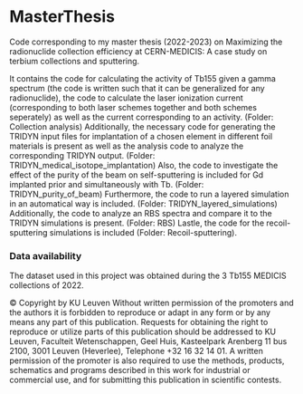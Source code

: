 # MasterThesis
Code corresponding to my master thesis (2022-2023) on Maximizing the radionuclide collection efficiency at CERN-MEDICIS: A case study on terbium collections and sputtering.

It contains the code for calculating the activity of Tb155 given a gamma spectrum (the code is written such that it can be generalized for any radionuclide), the code to calculate the laser ionization current (corresponding to both laser schemes together and both schemes seperately) as well as the current corresponding to an activity. (Folder: Collection analysis)
Additionally, the necessary code for generating the TRIDYN input files for implantation of a chosen element in different foil materials is present as well as the analysis code to analyze the corresponding TRIDYN output. (Folder: TRIDYN_medical_isotope_implantation)
Also, the code to investigate the effect of the purity of the beam on self-sputtering is included for Gd implanted prior and simultaneously with Tb. (Folder: TRIDYN_purity_of_beam)
Furthermore, the code to run a layered simulation in an automatical way is included. (Folder: TRIDYN_layered_simulations)
Additionally, the code to analyze an RBS spectra and compare it to the TRIDYN simulations is present. (Folder: RBS)
Lastle, the code for the recoil-sputtering simulations is included (Folder: Recoil-sputtering).

### Data availability
The dataset used in this project was obtained during the 3 Tb155 MEDICIS collections of 2022.


© Copyright by KU Leuven Without written permission of the promoters and the authors it is forbidden to reproduce or adapt in any form or by any means any part of this publication. Requests for obtaining the right to reproduce or utilize parts of this publication should be addressed to KU Leuven, Faculteit Wetenschappen, Geel Huis, Kasteelpark Arenberg 11 bus 2100, 3001 Leuven (Heverlee), Telephone +32 16 32 14 01. A written permission of the promoter is also required to use the methods, products, schematics and programs described in this work for industrial or commercial use, and for submitting this publication in scientific contests. 
